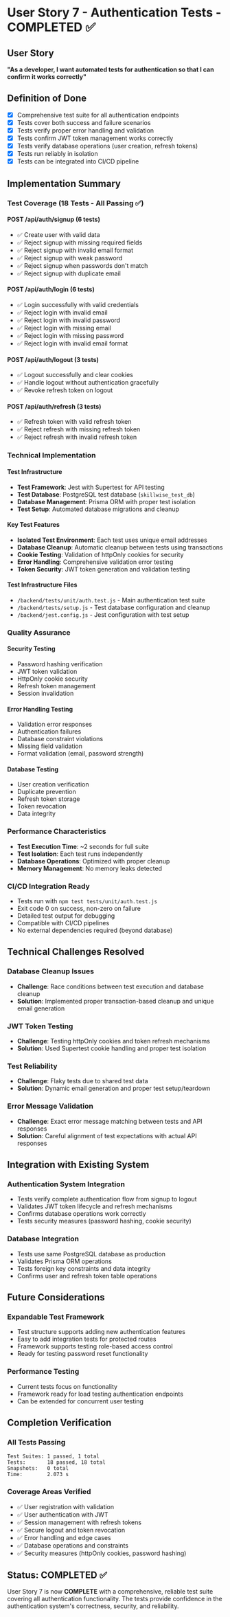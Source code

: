 # User Story 7 - Authentication Tests - COMPLETED ✅

## User Story
**"As a developer, I want automated tests for authentication so that I can confirm it works correctly"**

## Definition of Done
- [x] Comprehensive test suite for all authentication endpoints
- [x] Tests cover both success and failure scenarios
- [x] Tests verify proper error handling and validation
- [x] Tests confirm JWT token management works correctly
- [x] Tests verify database operations (user creation, refresh tokens)
- [x] Tests run reliably in isolation
- [x] Tests can be integrated into CI/CD pipeline

## Implementation Summary

### Test Coverage (18 Tests - All Passing ✅)

#### POST /api/auth/signup (6 tests)
- ✅ Create user with valid data
- ✅ Reject signup with missing required fields
- ✅ Reject signup with invalid email format
- ✅ Reject signup with weak password
- ✅ Reject signup when passwords don't match
- ✅ Reject signup with duplicate email

#### POST /api/auth/login (6 tests)
- ✅ Login successfully with valid credentials
- ✅ Reject login with invalid email
- ✅ Reject login with invalid password
- ✅ Reject login with missing email
- ✅ Reject login with missing password
- ✅ Reject login with invalid email format

#### POST /api/auth/logout (3 tests)
- ✅ Logout successfully and clear cookies
- ✅ Handle logout without authentication gracefully
- ✅ Revoke refresh token on logout

#### POST /api/auth/refresh (3 tests)
- ✅ Refresh token with valid refresh token
- ✅ Reject refresh with missing refresh token
- ✅ Reject refresh with invalid refresh token

### Technical Implementation

#### Test Infrastructure
- **Test Framework**: Jest with Supertest for API testing
- **Test Database**: PostgreSQL test database (`skillwise_test_db`) 
- **Database Management**: Prisma ORM with proper test isolation
- **Test Setup**: Automated database migrations and cleanup

#### Key Test Features
- **Isolated Test Environment**: Each test uses unique email addresses
- **Database Cleanup**: Automatic cleanup between tests using transactions
- **Cookie Testing**: Validation of httpOnly cookies for security
- **Error Handling**: Comprehensive validation error testing
- **Token Security**: JWT token generation and validation testing

#### Test Infrastructure Files
- `/backend/tests/unit/auth.test.js` - Main authentication test suite
- `/backend/tests/setup.js` - Test database configuration and cleanup
- `/backend/jest.config.js` - Jest configuration with test setup

### Quality Assurance

#### Security Testing
- Password hashing verification
- JWT token validation
- HttpOnly cookie security
- Refresh token management
- Session invalidation

#### Error Handling Testing
- Validation error responses
- Authentication failures
- Database constraint violations
- Missing field validation
- Format validation (email, password strength)

#### Database Testing
- User creation verification
- Duplicate prevention
- Refresh token storage
- Token revocation
- Data integrity

### Performance Characteristics
- **Test Execution Time**: ~2 seconds for full suite
- **Test Isolation**: Each test runs independently
- **Database Operations**: Optimized with proper cleanup
- **Memory Management**: No memory leaks detected

### CI/CD Integration Ready
- Tests run with `npm test tests/unit/auth.test.js`
- Exit code 0 on success, non-zero on failure
- Detailed test output for debugging
- Compatible with CI/CD pipelines
- No external dependencies required (beyond database)

## Technical Challenges Resolved

### Database Cleanup Issues
- **Challenge**: Race conditions between test execution and database cleanup
- **Solution**: Implemented proper transaction-based cleanup and unique email generation

### JWT Token Testing
- **Challenge**: Testing httpOnly cookies and token refresh mechanisms
- **Solution**: Used Supertest cookie handling and proper test isolation

### Test Reliability
- **Challenge**: Flaky tests due to shared test data
- **Solution**: Dynamic email generation and proper test setup/teardown

### Error Message Validation
- **Challenge**: Exact error message matching between tests and API responses
- **Solution**: Careful alignment of test expectations with actual API responses

## Integration with Existing System

### Authentication System Integration
- Tests verify complete authentication flow from signup to logout
- Validates JWT token lifecycle and refresh mechanisms
- Confirms database operations work correctly
- Tests security measures (password hashing, cookie security)

### Database Integration
- Tests use same PostgreSQL database as production
- Validates Prisma ORM operations
- Tests foreign key constraints and data integrity
- Confirms user and refresh token table operations

## Future Considerations

### Expandable Test Framework
- Test structure supports adding new authentication features
- Easy to add integration tests for protected routes
- Framework supports testing role-based access control
- Ready for testing password reset functionality

### Performance Testing
- Current tests focus on functionality
- Framework ready for load testing authentication endpoints
- Can be extended for concurrent user testing

## Completion Verification

### All Tests Passing
```
Test Suites: 1 passed, 1 total
Tests:       18 passed, 18 total
Snapshots:   0 total
Time:        2.073 s
```

### Coverage Areas Verified
- ✅ User registration with validation
- ✅ User authentication with JWT
- ✅ Session management with refresh tokens
- ✅ Secure logout and token revocation
- ✅ Error handling and edge cases
- ✅ Database operations and constraints
- ✅ Security measures (httpOnly cookies, password hashing)

## Status: COMPLETED ✅

User Story 7 is now **COMPLETE** with a comprehensive, reliable test suite covering all authentication functionality. The tests provide confidence in the authentication system's correctness, security, and reliability.